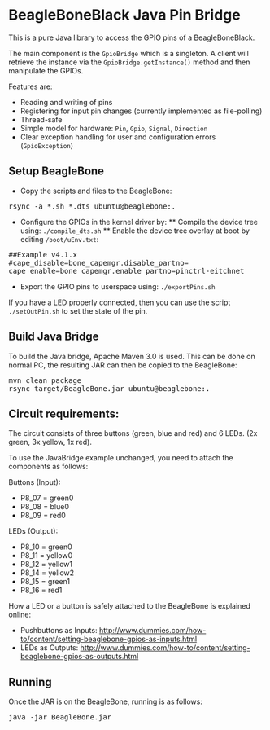 # BeagleBoneBlack Java Pin Bridge
This is a pure Java library to access the GPIO pins of a BeagleBoneBlack.

The main component is the `GpioBridge` which is a singleton. A client will retrieve the instance via the `GpioBridge.getInstance()` method and then manipulate the GPIOs.

Features are:
* Reading and writing of pins
* Registering for input pin changes (currently implemented as file-polling)
* Thread-safe
* Simple model for hardware: `Pin`, `Gpio`, `Signal`, `Direction`
* Clear exception handling for user and configuration errors (`GpioException`)

## Setup BeagleBone
* Copy the scripts and files to the BeagleBone:
<pre>
rsync -a *.sh *.dts ubuntu@beaglebone:.
</pre>
* Configure the GPIOs in the kernel driver by:
** Compile the device tree using: `./compile_dts.sh`
** Enable the device tree overlay at boot by editing `/boot/uEnv.txt`:
<pre>
##Example v4.1.x
#cape_disable=bone_capemgr.disable_partno=
cape_enable=bone_capemgr.enable_partno=pinctrl-eitchnet
</pre>
* Export the GPIO pins to userspace using: `./exportPins.sh`

If you have a LED properly connected, then you can use the script `./setOutPin.sh` to set the state of the pin.

## Build Java Bridge
To build the Java bridge, Apache Maven 3.0 is used. This can be done on normal PC, the resulting JAR can then be copied to the BeagleBone:
<pre>
mvn clean package
rsync target/BeagleBone.jar ubuntu@beaglebone:.
</pre>

## Circuit requirements:
The circuit consists of three buttons (green, blue and red) and 6 LEDs. (2x green, 3x yellow, 1x red).

To use the JavaBridge example unchanged, you need to attach the components as follows:

Buttons (Input):
* P8_07 = green0
* P8_08 = blue0
* P8_09 = red0

LEDs (Output):
* P8_10 = green0
* P8_11 = yellow0
* P8_12 = yellow1
* P8_14 = yellow2
* P8_15 = green1
* P8_16 = red1

How a LED or a button is safely attached to the BeagleBone is explained online:
* Pushbuttons as Inputs: http://www.dummies.com/how-to/content/setting-beaglebone-gpios-as-inputs.html
* LEDs as Outputs: http://www.dummies.com/how-to/content/setting-beaglebone-gpios-as-outputs.html

## Running
Once the JAR is on the BeagleBone, running is as follows:
<pre>
java -jar BeagleBone.jar
</pre>


